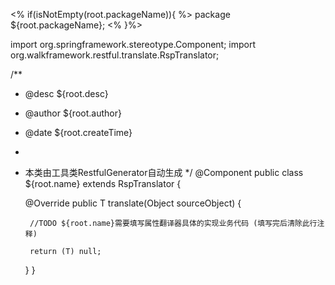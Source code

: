 <% if(isNotEmpty(root.packageName)){ %>
package ${root.packageName};
<% }%>

import org.springframework.stereotype.Component;
import org.walkframework.restful.translate.RspTranslator;

/**
 * @desc ${root.desc}
 * @author ${root.author}
 * @date ${root.createTime}
 *
 * 本类由工具类RestfulGenerator自动生成
 */
@Component
public class ${root.name} extends RspTranslator {
	
	@Override
	public <T> T translate(Object sourceObject) {
	
		//TODO ${root.name}需要填写属性翻译器具体的实现业务代码 (填写完后清除此行注释)
		
		return (T) null;
	}
}
